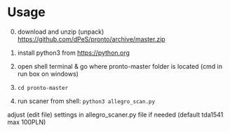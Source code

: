 Usage
=====

0. download and unzip (unpack) https://github.com/dPeS/pronto/archive/master.zip
0. install python3 from https://python.org
0. open shell terminal & go where pronto-master folder is located (cmd in run box on windows)

1. ```cd pronto-master```
2. run scaner from shell:
```python3 allegro_scan.py```

adjust (edit file) settings in allegro_scaner.py file if needed
(default tda1541 max 100PLN)

